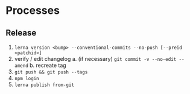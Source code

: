 # Processes

## Release

1.  `lerna version <bump> --conventional-commits --no-push [--preid <patchid>]`
1.  verify / edit changelog
    a. (if necessary) `git commit -v --no-edit --amend`
    b. recreate tag
1.  `git push && git push --tags`
1.  `npm login`
1.  `lerna publish from-git`
